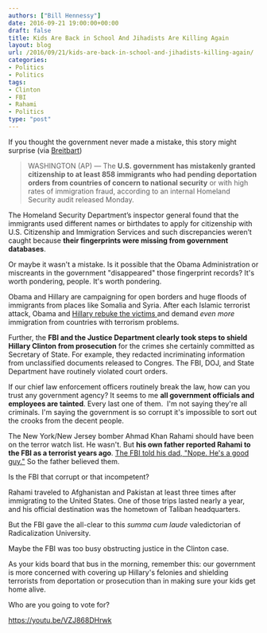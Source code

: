 ```yaml
---
authors: ["Bill Hennessy"]
date: 2016-09-21 19:00:00+00:00
draft: false
title: Kids Are Back in School And Jihadists Are Killing Again
layout: blog
url: /2016/09/21/kids-are-back-in-school-and-jihadists-killing-again/
categories:
- Politics
- Politics
tags:
- Clinton
- FBI
- Rahami
- Politics
type: "post"
---
```


If you thought the government never made a mistake, this story might surprise (via [Breitbart](https://www.breitbart.com/big-government/2016/09/19/feds-mistakenly-grant-citizenship-800-immigrants/))



> WASHINGTON (AP) — The **U.S. government has mistakenly granted citizenship to at least 858 immigrants who had pending deportation orders from countries of concern to national security** or with high rates of immigration fraud, according to an internal Homeland Security audit released Monday.

The Homeland Security Department’s inspector general found that the immigrants used different names or birthdates to apply for citizenship with U.S. Citizenship and Immigration Services and such discrepancies weren’t caught because **their fingerprints were missing from government databases**.



Or maybe it wasn't a mistake. Is it possible that the Obama Administration or miscreants in the government "disappeared" those fingerprint records? It's worth pondering, people. It's worth pondering.

Obama and Hillary are campaigning for open borders and huge floods of immigrants from places like Somalia and Syria. After each Islamic terrorist attack, Obama and [Hillary rebuke the victims ](https://hennessysview.com/2016/07/22/hillary-wants-americans-to-suffer-european-style-terrorism/)and demand _even more_ immigration from countries with terrorism problems.

Further, the **FBI and the Justice Department clearly took steps to shield Hillary Clinton from prosecution** for the crimes she certainly committed as Secretary of State. For example, they redacted incriminating information from unclassified documents released to Congres. The FBI, DOJ, and State Department have routinely violated court orders.

If our chief law enforcement officers routinely break the law, how can you trust any government agency? It seems to me **all government officials and employees are tainted**. Every last one of them.  I'm not saying they're all criminals. I'm saying the government is so corrupt it's impossible to sort out the crooks from the decent people.

The New York/New Jersey bomber Ahmad Khan Rahami should have been on the terror watch list. He wasn't. But **his own father reported Rahami to the FBI as a terrorist years ago**. [The FBI told his dad, "Nope. He's a good guy."](https://www.foxnews.com/us/2016/09/21/known-wolves-several-terrorists-were-under-investigation-before-attacked.html) So the father believed them.

Is the FBI that corrupt or that incompetent?

Rahami traveled to Afghanistan and Pakistan at least three times after immigrating to the United States. One of those trips lasted nearly a year, and his official destination was the hometown of Taliban headquarters.

But the FBI gave the all-clear to this _summa cum laude_ valedictorian of Radicalization University.

Maybe the FBI was too busy obstructing justice in the Clinton case.

As your kids board that bus in the morning, remember this: our government is more concerned with covering up Hillary's felonies and shielding terrorists from deportation or prosecution than in making sure your kids get home alive.

Who are you going to vote for?

https://youtu.be/VZJ868DHrwk
